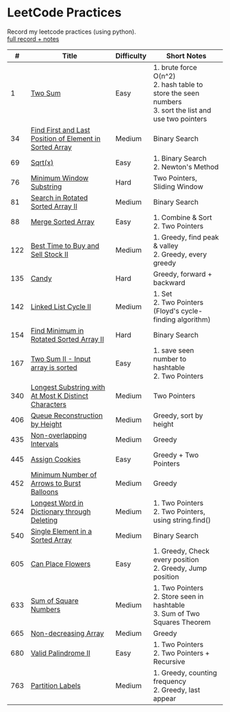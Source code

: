 # LeetCode Practices
Record my leetcode practices (using python).  
[full record + notes](https://melissakuo.notion.site/9eee0cf6d7734f38aa69e9e95f32ccf5?v=cf2906a9c5b6458399737d22d7cd5eb0)

| # | Title | Difficulty | Short Notes |
|---|-------|------------|-------|
| 1 | [Two Sum](https://leetcode.com/problems/two-sum/) | Easy | 1. brute force O(n^2) <br> 2. hash table to store the seen numbers <br> 3. sort the list and use two pointers
| 34 | [Find First and Last Position of Element in Sorted Array](https://leetcode.com/problems/find-first-and-last-position-of-element-in-sorted-array/) | Medium | Binary Search |
| 69 | [Sqrt(x)](https://leetcode.com/problems/sqrtx/) | Easy | 1. Binary Search <br> 2. Newton's Method |
| 76 | [Minimum Window Substring](https://leetcode.com/problems/minimum-window-substring/) | Hard | Two Pointers, Sliding Window |
| 81 | [Search in Rotated Sorted Array II](https://leetcode.com/problems/search-in-rotated-sorted-array-ii/submissions/) | Medium | Binary Search |
| 88 | [Merge Sorted Array](https://leetcode.com/problems/merge-sorted-array/) | Easy | 1. Combine & Sort <br> 2. Two Pointers |
| 122 | [Best Time to Buy and Sell Stock II](https://leetcode.com/problems/best-time-to-buy-and-sell-stock-ii/) | Medium | 1. Greedy, find peak & valley <br> 2. Greedy, every greedy |
| 135 | [Candy](https://leetcode.com/problems/candy/) | Hard | Greedy, forward + backward |
| 142 | [Linked List Cycle II](https://leetcode.com/problems/linked-list-cycle-ii/) | Medium | 1. Set <br> 2. Two Pointers (Floyd's cycle-finding algorithm) |
| 154 | [Find Minimum in Rotated Sorted Array II](https://leetcode.com/problems/find-minimum-in-rotated-sorted-array-ii/) | Hard | Binary Search |
| 167 | [Two Sum II - Input array is sorted](https://leetcode.com/problems/two-sum-ii-input-array-is-sorted/) | Easy | 1. save seen number to hashtable <br> 2. Two Pointers |
| 340 | [Longest Substring with At Most K Distinct Characters](https://leetcode.com/problems/longest-substring-with-at-most-k-distinct-characters/) | Medium | Two Pointers |
| 406 | [Queue Reconstruction by Height](https://leetcode.com/problems/queue-reconstruction-by-height/) | Medium | Greedy, sort by height |
| 435 | [Non-overlapping Intervals](https://leetcode.com/problems/non-overlapping-intervals/) | Medium | Greedy |
| 445 | [Assign Cookies](https://leetcode.com/problems/assign-cookies/) | Easy | Greedy + Two Pointers |
| 452 | [Minimum Number of Arrows to Burst Balloons](https://leetcode.com/problems/minimum-number-of-arrows-to-burst-balloons/) | Medium | Greedy |
| 524 | [Longest Word in Dictionary through Deleting](https://leetcode.com/problems/longest-word-in-dictionary-through-deleting/) | Medium | 1. Two Pointers <br> 2. Two Pointers, using string.find() |
| 540 | [Single Element in a Sorted Array](https://leetcode.com/problems/single-element-in-a-sorted-array/) | Medium | Binary Search |
| 605 | [Can Place Flowers](https://leetcode.com/problems/can-place-flowers/) | Easy | 1. Greedy, Check every position <br> 2. Greedy, Jump position |
| 633 | [Sum of Square Numbers](https://leetcode.com/problems/sum-of-square-numbers/) | Medium | 1. Two Pointers <br> 2. Store seen in hashtable <br> 3. Sum of Two Squares Theorem |
| 665 | [Non-decreasing Array](https://leetcode.com/problems/non-decreasing-array/) | Medium | Greedy |
| 680 | [Valid Palindrome II](https://leetcode.com/problems/valid-palindrome-ii/) | Easy | 1. Two Pointers <br> 2. Two Pointers + Recursive |
| 763 | [Partition Labels](https://leetcode.com/problems/partition-labels/) | Medium | 1. Greedy, counting frequency <br> 2. Greedy, last appear |